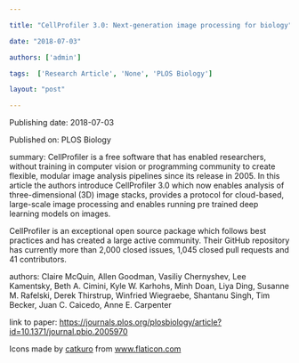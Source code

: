 ---
title: "CellProfiler 3.0: Next-generation image processing for biology"
date: "2018-07-03"
authors: ['admin']
tags:  ['Research Article', 'None', 'PLOS Biology']
layout: "post"
---
Publishing date: 2018-07-03

Published on: PLOS Biology

summary: CellProfiler is a free software that has enabled researchers, without training in computer vision or programming community to create flexible, modular image analysis pipelines since its release in 2005.  In this article the authors introduce CellProfiler 3.0 which now enables analysis of three-dimensional (3D) image stacks, provides a protocol for cloud-based, large-scale image processing and enables running pre trained deep learning models on images.

CellProfiler is an exceptional open source package which follows best practices and has created a large active community. Their GitHub repository has currently more than 2,000 closed issues, 1,045 closed pull requests and 41 contributors.

authors: Claire McQuin, Allen Goodman, Vasiliy Chernyshev, Lee Kamentsky, Beth A. Cimini, Kyle W. Karhohs, Minh Doan, Liya Ding, Susanne M. Rafelski, Derek Thirstrup, Winfried Wiegraebe, Shantanu Singh, Tim Becker, Juan C. Caicedo, Anne E. Carpenter

link to paper: https://journals.plos.org/plosbiology/article?id=10.1371/journal.pbio.2005970

Icons made by <a href="https://www.flaticon.com/free-icon/bookshelves_3576884" title="catkuro">catkuro</a> from <a href="https://www.flaticon.com/" title="Flaticon"> www.flaticon.com</a>
